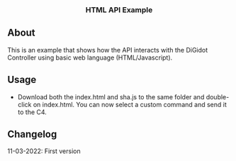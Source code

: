 <div align="center">

  <h3 align="center">HTML API Example</h3>
</div>

## About
This is an example that shows how the API interacts with the DiGidot Controller using basic web language (HTML/Javascript).

## Usage

* Download both the index.html and sha.js to the same folder and double-click on index.html. You can now select a custom command and send it to the C4.

## Changelog
11-03-2022: First version
